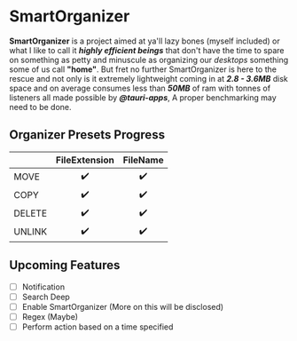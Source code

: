 # SmartOrganizer

**SmartOrganizer** is a project aimed at ya'll lazy bones (myself included) or what I like to call it **_highly efficient beings_** that don't have the time to spare on something as petty and minuscule as organizing our _desktops_ something some of us call **"home"**. But fret no further SmartOrganizer is here to the rescue and not only is it extremely lightweight coming in at **_2.8 - 3.6MB_** disk space and on average consumes less than **_50MB_** of ram with tonnes of listeners all made possible by **_@tauri-apps_**, A proper benchmarking may need to be done.

## Organizer Presets Progress

|        | FileExtension                       | FileName                            |
| ------ | ----------------------------------- | ----------------------------------- |
| MOVE   | <center>:heavy_check_mark:</center> | <center>:heavy_check_mark:</center> |
| COPY   | <center>:heavy_check_mark:</center> | <center>:heavy_check_mark:</center> |
| DELETE | <center>:heavy_check_mark:</center> | <center>:heavy_check_mark:</center> |
| UNLINK | <center>:heavy_check_mark:</center> | <center>:heavy_check_mark:</center> |

## Upcoming Features

- [ ] Notification
- [ ] Search Deep
- [ ] Enable SmartOrganizer (More on this will be disclosed)
- [ ] Regex (Maybe)
- [ ] Perform action based on a time specified
